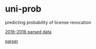 # uni-prob
predicting probability of license revocation

[2016-2018 parsed data](https://github.com/olyagnilova/uni-prob/tree/master/indicators)

[parser](https://github.com/olyagnilova/uni-prob/tree/master/indicators/indicators)
